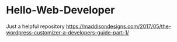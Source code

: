 # Hello-Web-Developer
Just a helpful repository
https://maddisondesigns.com/2017/05/the-wordpress-customizer-a-developers-guide-part-1/
